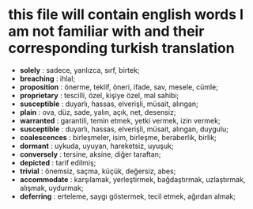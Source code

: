 # this file will contain english words I am not familiar with and their corresponding turkish translation
- **solely** : sadece, yanlızca, sırf, birtek;
- **breaching** : ihlal;
- **proposition** : önerme, teklif, öneri, ifade, sav, mesele, cümle;
- **proprietary** : tescilli, özel, kişiye özel, mal sahibi;
- **susceptible** : duyarlı, hassas, elverişli, müsait, alıngan;
- **plain** : ova, düz, sade, yalın, açık, net, desensiz;
- **warranted** : garantili, temin etmek, yetki vermek, izin vermek;
- **susceptible** : duyarlı, hassas, elverişli, müsait, alıngan, duygulu;
- **coalescences** : birleşmeler, isim, birleşme, beraberlik, birlik;
- **dormant** : uykuda, uyuyan, hareketsiz, uyuşuk;
- **conversely** : tersine, aksine, diğer taraftan;
- **depicted** : tarif edilmiş;
- **trivial** : önemsiz, saçma, küçük, değersiz, abes;
- **accommodate** : karşılamak, yerleştirmek, bağdaştırmak, uzlaştırmak, alışmak, uydurmak;
- **deferring** : erteleme, saygı göstermek, tecil etmek, ağırdan almak;